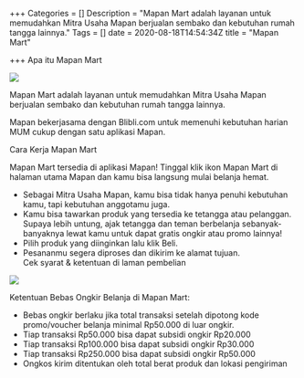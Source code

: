 +++
Categories = []
Description = "Mapan Mart adalah layanan untuk memudahkan Mitra Usaha Mapan berjualan sembako dan kebutuhan rumah tangga lainnya."
Tags = []
date = 2020-08-18T14:54:34Z
title = "Mapan Mart"

+++
Apa itu Mapan Mart

![](/images/mailer-mapanmart-page-1.png)

Mapan Mart adalah layanan untuk memudahkan Mitra Usaha Mapan berjualan sembako dan kebutuhan rumah tangga lainnya.  
  
Mapan bekerjasama dengan Blibli.com untuk memenuhi kebutuhan harian MUM cukup dengan satu aplikasi Mapan.

Cara Kerja Mapan Mart

Mapan Mart tersedia di aplikasi Mapan! Tinggal klik ikon Mapan Mart di halaman utama Mapan dan kamu bisa langsung mulai belanja hemat.

* Sebagai Mitra Usaha Mapan, kamu bisa tidak hanya penuhi kebutuhan kamu, tapi kebutuhan anggotamu juga. 
* Kamu bisa tawarkan produk yang tersedia ke tetangga atau pelanggan. Supaya lebih untung, ajak tetangga dan teman berbelanja sebanyak-banyaknya lewat kamu untuk dapat gratis ongkir atau promo lainnya!
* Pilih produk yang diinginkan lalu klik Beli.
* Pesananmu segera diproses dan dikirim ke alamat tujuan.  
  Cek syarat & ketentuan di laman pembelian

![](/images/e-booklet-mapan-mart-02.jpg)

Ketentuan Bebas Ongkir Belanja di Mapan Mart:

* Bebas ongkir berlaku jika total transaksi setelah dipotong kode promo/voucher belanja minimal Rp50.000 di luar ongkir.
* Tiap transaksi Rp50.000 bisa dapat subsidi ongkir Rp20.000
* Tiap transaksi Rp100.000 bisa dapat subsidi ongkir Rp30.000 
* Tiap transaksi Rp250.000 bisa dapat subsidi ongkir Rp50.000
* Ongkos kirim ditentukan oleh total berat produk dan lokasi pengiriman